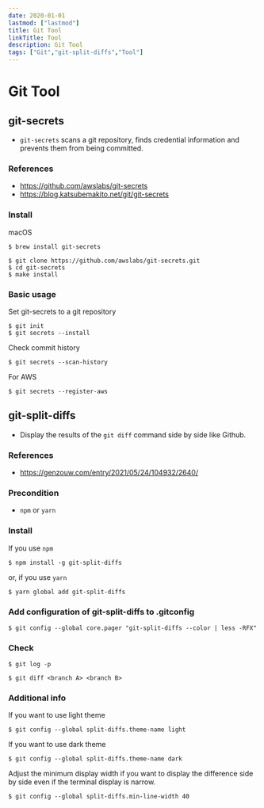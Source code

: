 ```yaml
---
date: 2020-01-01
lastmod: ["lastmod"]
title: Git Tool
linkTitle: Tool
description: Git Tool
tags: ["Git","git-split-diffs","Tool"]
---
```


# Git Tool

## git-secrets

- `git-secrets` scans a git repository, finds credential information and prevents them from being committed.

### References
- https://github.com/awslabs/git-secrets
- https://blog.katsubemakito.net/git/git-secrets

### Install
macOS
```shell
$ brew install git-secrets
```

```shell
$ git clone https://github.com/awslabs/git-secrets.git
$ cd git-secrets
$ make install
```

### Basic usage
Set git-secrets to a git repository
```shell
$ git init
$ git secrets --install
```
Check commit history
```shell
$ git secrets --scan-history
```
For AWS
```shell
$ git secrets --register-aws
```

## git-split-diffs
- Display the results of the `git diff` command side by side like Github.

### References
- https://genzouw.com/entry/2021/05/24/104932/2640/

### Precondition
- `npm` or `yarn`

### Install
If you use `npm`
```shell
$ npm install -g git-split-diffs
```
or, if you use `yarn`
```shell
$ yarn global add git-split-diffs
```

### Add configuration of git-split-diffs to .gitconfig
```shell
$ git config --global core.pager "git-split-diffs --color | less -RFX"
```

### Check
```shell
$ git log -p
```
```shell
$ git diff <branch A> <branch B>
```

### Additional info
If you want to use light theme
```shell
$ git config --global split-diffs.theme-name light
```

If you want to use dark theme
```shell
$ git config --global split-diffs.theme-name dark
```

Adjust the minimum display width if you want to display the difference side by side even if the terminal display is narrow.
```shell
$ git config --global split-diffs.min-line-width 40
```
